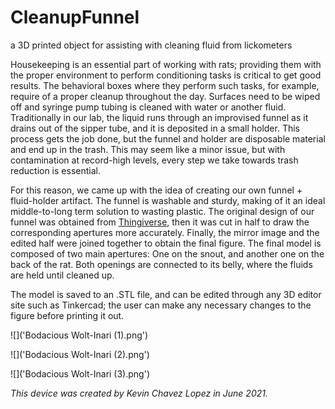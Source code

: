 # CleanupFunnel
a 3D printed object for assisting with cleaning fluid from lickometers

Housekeeping is an essential part of working with rats; providing them with the proper environment to perform conditioning tasks is critical to get good results. The behavioral boxes where they perform such tasks, for example, require of a proper cleanup throughout the day. Surfaces need to be wiped off and syringe pump tubing is cleaned with water or another fluid. Traditionally in our lab, the liquid runs through an improvised funnel as it drains out of the sipper tube, and it is deposited in a small holder. This process gets the job done, but the funnel and holder are disposable material and end up in the trash. This may seem like a minor issue, but with contamination at record-high levels, every step we take towards trash reduction is essential. 

For this reason, we came up with the idea of creating our own funnel + fluid-holder artifact. The funnel is washable and sturdy, making of it an ideal middle-to-long term solution to wasting plastic. The original design of our funnel was obtained from [Thingiverse](https://www.thingiverse.com/thing:3902719), then it was cut in half to draw the corresponding apertures more accurately. Finally, the mirror image and the edited half were joined together to obtain the final figure. The final model is composed of two main apertures: One on the snout, and another one on the back of the rat. Both openings are connected to its belly, where the fluids are held until cleaned up.

The model is saved to an .STL file, and can be edited through any 3D editor site such as Tinkercad; the user can make any necessary changes to the figure before printing it out. 

![]('Bodacious Wolt-Inari (1).png')

![]('Bodacious Wolt-Inari (2).png')

![]('Bodacious Wolt-Inari (3).png')

*This device was created by Kevin Chavez Lopez in June 2021.*
